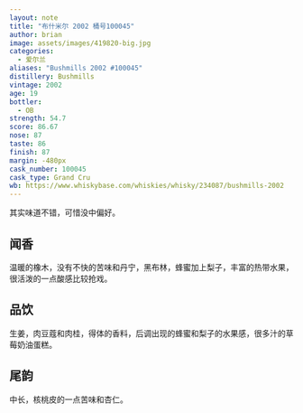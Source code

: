 ```yaml
---
layout: note
title: "布什米尔 2002 桶号100045"
author: brian
image: assets/images/419820-big.jpg
categories:
  - 爱尔兰
aliases: "Bushmills 2002 #100045"
distillery: Bushmills
vintage: 2002
age: 19
bottler:
  - OB
strength: 54.7
score: 86.67
nose: 87
taste: 86
finish: 87
margin: -480px
cask_number: 100045
cask_type: Grand Cru
wb: https://www.whiskybase.com/whiskies/whisky/234087/bushmills-2002
---
```

其实味道不错，可惜没中偏好。

## 闻香
温暖的橡木，没有不快的苦味和丹宁，黑布林，蜂蜜加上梨子，丰富的热带水果，很活泼的一点酸感比较抢戏。

## 品饮
生姜，肉豆蔻和肉桂，得体的香料，后调出现的蜂蜜和梨子的水果感，很多汁的草莓奶油蛋糕。

## 尾韵
中长，核桃皮的一点苦味和杏仁。
